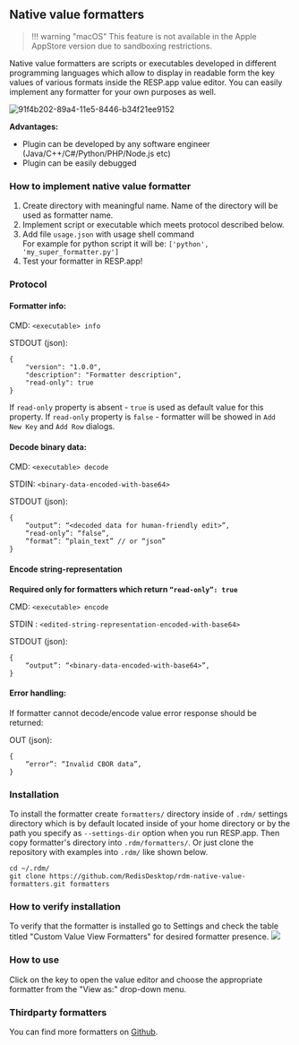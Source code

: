 ## Native value formatters

> !!! warning "macOS"
    This feature is not available in the Apple AppStore version due to sandboxing restrictions.    

Native value formatters are scripts or executables developed in different programming languages which allow
 to display in readable form the key values of various formats inside the RESP.app value editor. You can easily implement any formatter for your own purposes as well. 

![91f4b202-89a4-11e5-8446-b34f21ee9152](https://cloud.githubusercontent.com/assets/1655867/20011127/315cb0c4-a2b3-11e6-8479-ae8a6d030f40.png)

**Advantages:**
- Plugin can be developed by any software engineer (Java/C++/C#/Python/PHP/Node.js etc)
- Plugin can be easily debugged

### How to implement native value formatter
1. Create directory with meaningful name. Name of the directory will be used as formatter name.
2. Implement script or executable which meets protocol described below. 
3. Add file `usage.json` with usage shell command<br />
For example for python script it will be: `['python', 'my_super_formatter.py']`
4. Test your formatter in RESP.app!

### Protocol
#### Formatter info:

CMD: `<executable> info`

STDOUT (json):

```
{
    "version": "1.0.0",
    "description": "Formatter description",
    "read-only": true
}
```
If `read-only` property is absent - `true` is used as default value for this property.
If `read-only` property is `false` - formatter will be showed in `Add New Key` and `Add Row` dialogs.


#### Decode binary data:  

CMD: `<executable> decode`

STDIN: `<binary-data-encoded-with-base64>`

STDOUT (json): 

```
{
    “output”: “<decoded data for human-friendly edit>”,
    “read-only”: “false”,    
    “format”: “plain_text” // or “json”
}
```
#### Encode string-representation 
**Required only for formatters which return `“read-only”: true`**

CMD: `<executable> encode`

STDIN : `<edited-string-representation-encoded-with-base64>`

STDOUT (json): 
```
{
    “output”: “<binary-data-encoded-with-base64>”,    
}

```

#### Error handling:
If formatter cannot decode/encode value error response should be returned:

OUT (json): 
```
{
    “error”: “Invalid CBOR data”,    
}
```

### Installation

To install the formatter create `formatters/` directory inside of `.rdm/` settings directory which is by default located inside of your home directory or by the path you specify as `--settings-dir` option when you run RESP.app. Then copy formatter's directory into `.rdm/formatters/`. Or just clone the repository with examples into `.rdm/` like shown below.

```shell
cd ~/.rdm/
git clone https://github.com/RedisDesktop/rdm-native-value-formatters.git formatters
```


### How to verify installation

To verify that the formatter is installed go to Settings and check the table titled "Custom Value View Formatters" for desired formatter presence.
![](settings_formatters.png)


### How to use

Click on the key to open the value editor and choose the appropriate formatter from the "View as:" drop-down menu.

### Thirdparty formatters

You can find more formatters on [Github](https://github.com/search?q=redis+desktop+manager+formatter).



